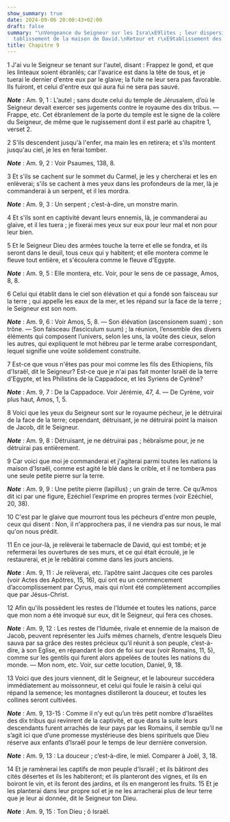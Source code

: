 ```yaml
---
show_summary: true
date: 2024-09-06 20:00:43+02:00
draft: false
summary: "\nVengeance du Seigneur sur les Isra\xE9lites ; leur dispersion.\nR\xE9\
  tablissement de la maison de David.\nRetour et r\xE9tablissement des Isra\xE9lites.\n"
title: Chapitre 9
---
```





1 J'ai vu le Seigneur se tenant sur l'autel, disant : Frappez le gond, et que les linteaux soient ébranlés; car l'avarice est dans la tête de tous, et je tuerai le dernier d'entre eux par le glaive; la fuite ne leur sera pas favorable. Ils fuiront, et celui d'entre eux qui aura fui ne sera pas sauvé.

***Note*** :  Am. 9, 1 : L’autel ; sans doute celui du temple de Jérusalem, d’où le Seigneur devait exercer ses jugements contre le royaume des dix tribus. ― Frappe, etc. Cet ébranlement de la porte du temple est le signe de la colère du Seigneur, de même que le rugissement dont il est parlé au chapitre 1, verset 2.


2 S'ils descendent jusqu'à l'enfer, ma main les en retirera; et s'ils montent jusqu'au ciel, je les en ferai tomber.

***Note*** :  Am. 9, 2 : Voir Psaumes, 138, 8.

3 Et s'ils se cachent sur le sommet du Carmel, je les y chercherai et les en enlèverai; s'ils se cachent à mes yeux dans les profondeurs de la mer, là je commanderai à un serpent, et il les mordra.

***Note*** :  Am. 9, 3 : Un serpent ; c’est-à-dire, un monstre marin.

4 Et s'ils sont en captivité devant leurs ennemis, là, je commanderai au glaive, et il les tuera ; je fixerai mes yeux sur eux pour leur mal et non pour leur bien.


5 Et le Seigneur Dieu des armées touche la terre et elle se fondra, et ils seront dans le deuil, tous ceux qui y habitent; et elle montera comme le fleuve tout entière, et s'écoulera comme le fleuve d'Egypte.

***Note*** :  Am. 9, 5 : Elle montera, etc. Voir, pour le sens de ce passage, Amos, 8, 8.

6 Celui qui établit dans le ciel son élévation et qui a fondé son faisceau sur la terre ; qui appelle les eaux de la mer, et les répand sur la face de la terre ; le Seigneur est son nom.

***Note*** :  Am. 9, 6 : Voir Amos, 5, 8. ― Son élévation (ascensionem suam) ; son trône. ― Son faisceau (fasciculum suum) ; la réunion, l’ensemble des divers éléments qui composent l’univers, selon les uns, la voûte des cieux, selon les autres, qui expliquent le mot hébreu par le terme arabe correspondant, lequel signifie une voûte solidement construite.


7 Est-ce que vous n'êtes pas pour moi comme les fils des Ethiopiens, fils d'Israël, dit le Seigneur? Est-ce que je n'ai pas fait monter Israël de la terre d'Egypte, et les Philistins de la Cappadoce, et les Syriens de Cyrène?

***Note*** :  Am. 9, 7 : De la Cappadoce. Voir Jérémie, 47, 4. ― De Cyrène, voir plus haut, Amos, 1, 5.


8 Voici que les yeux du Seigneur sont sur le royaume pécheur, je le détruirai de la face de la terre; cependant, détruisant, je ne détruirai point la maison de Jacob, dit le Seigneur.

***Note*** :  Am. 9, 8 : Détruisant, je ne détruirai pas ; hébraïsme pour, je ne détruirai pas entièrement.


9 Car voici que moi je commanderai et j'agiterai parmi toutes les nations la maison d'Israël, comme est agité le blé dans le crible, et il ne tombera pas une seule petite pierre sur la terre.

***Note*** :  Am. 9, 9 : Une petite pierre (lapillus) ; un grain de terre. Ce qu’Amos dit ici par une figure, Ezéchiel l’exprime en propres termes (voir Ezéchiel, 20, 38).

10 C'est par le glaive que mourront tous les pécheurs d'entre mon peuple, ceux qui disent : Non, il n'approchera pas, il ne viendra pas sur nous, le mal qu'on nous prédit.


11 En ce jour-là, je relèverai le tabernacle de David, qui est tombé; et je refermerai les ouvertures de ses murs, et ce qui était écroulé, je le restaurerai, et je le rebâtirai comme dans les jours anciens.

***Note*** :  Am. 9, 11 : Je relèverai, etc. l’apôtre saint Jacques cite ces paroles (voir Actes des Apôtres, 15, 16), qui ont eu un commencement d’accomplissement par Cyrus, mais qui n’ont été complètement accomplies que par Jésus-Christ.

12 Afin qu'ils possèdent les restes de l'Idumée et toutes les nations, parce que mon nom a été invoqué sur eux, dit le Seigneur, qui fera ces choses.

***Note*** :  Am. 9, 12 : Les restes de l’Idumée, rivale et ennemie de la maison de Jacob, peuvent représenter les Juifs mêmes charnels, d’entre lesquels Dieu sauva par sa grâce des restes précieux qu’il réunit à son peuple, c’est-à-dire, à son Eglise, en répandant le don de foi sur eux (voir Romains, 11, 5), comme sur les gentils qui furent alors appelées de toutes les nations du monde. ― Mon nom, etc. Voir, sur cette locution, Daniel, 9, 18.


13 Voici que des jours viennent, dit le Seigneur, et le laboureur succédera immédiatement au moissonneur, et celui qui foule le raisin à celui qui répand la semence; les montagnes distilleront la douceur, et toutes les collines seront cultivées.

***Note*** :  Am. 9, 13-15 : Comme il n’y eut qu’un très petit nombre d’Israélites des dix tribus qui revinrent de la captivité, et que dans la suite leurs descendants furent arrachés de leur pays par les Romains, il semble qu’il ne s’agit ici que d’une promesse mystérieuse des biens spirituels que Dieu réserve aux enfants d’Israël pour le temps de leur dernière conversion.

***Note*** :  Am. 9, 13 : La douceur ; c’est-à-dire, le miel. Comparer à Joël, 3, 18.

14 Et je ramènerai les captifs de mon peuple d'Israël ; et ils bâtiront des cités désertes et ils les habiteront; et ils planteront des vignes, et ils en boiront le vin, et ils feront des jardins, et ils en mangeront les fruits. 15 Et je les planterai dans leur propre sol et je ne les arracherai plus de leur terre que je leur ai donnée, dit le Seigneur ton Dieu.

***Note*** :  Am. 9, 15 : Ton Dieu ; ô Israël.

